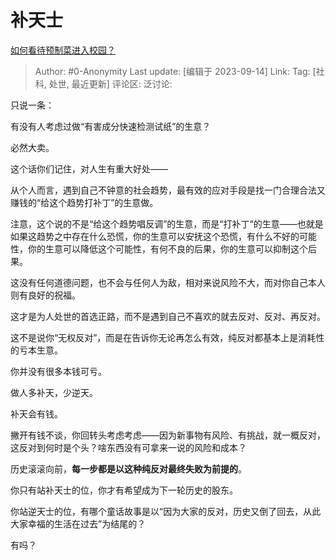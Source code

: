 # 补天士
[如何看待预制菜进入校园？](https://www.zhihu.com/question/620586432/answer/3211543459)

> Author: #0-Anonymity
> Last update: [编辑于 2023-09-14]
> Link:
> Tag: [社科, 处世, 最近更新]
> 评论区:
> 泛讨论:

只说一条：

有没有人考虑过做“有害成分快速检测试纸”的生意？

必然大卖。

这个话你们记住，对人生有重大好处——

从个人而言，遇到自己不钟意的社会趋势，最有效的应对手段是找一门合理合法又赚钱的“给这个趋势打补丁”的生意做。

注意，这个说的不是“给这个趋势唱反调”的生意，而是“打补丁“的生意——也就是如果这趋势之中存在什么恐慌，你的生意可以安抚这个恐慌，有什么不好的可能性，你的生意可以降低这个可能性，有何不良的后果，你的生意可以抑制这个后果。

这没有任何道德问题，也不会与任何人为敌，相对来说风险不大，而对你自己本人则有良好的祝福。

这才是为人处世的首选正路，而不是遇到自己不喜欢的就去反对、反对、再反对。

这不是说你“无权反对”，而是在告诉你无论再怎么有效，纯反对都基本上是消耗性的亏本生意。

你并没有很多本钱可亏。

做人多补天，少逆天。

补天会有钱。

撇开有钱不谈，你回转头考虑考虑——因为新事物有风险、有挑战，就一概反对，这反对到何时是个头？啥东西没有可拿来一说的风险和成本？

历史滚滚向前，**每一步都是以这种纯反对最终失败为前提的**。

你只有站补天士的位，你才有希望成为下一轮历史的股东。

你站逆天士的位，有哪个童话故事是以“因为大家的反对，历史又倒了回去，从此大家幸福的生活在过去”为结尾的？

有吗？